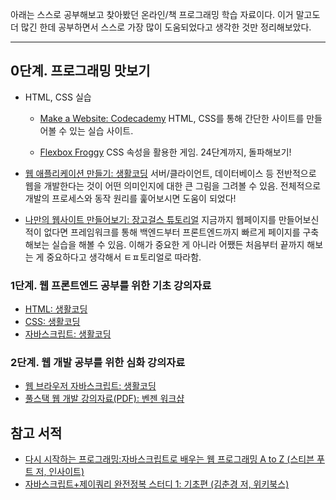 아래는 스스로 공부해보고 찾아봤던 온라인/책 프로그래밍 학습 자료이다. 이거 말고도 더 많긴 한데 공부하면서 스스로 가장 많이 도움되었다고 생각한 것만 정리해보았다.

* * *

## 0단계. 프로그래밍 맛보기

- HTML, CSS 실습

    - [Make a Website: Codecademy](https://www.codecademy.com/learn/make-a-website)
    HTML, CSS를 통해 간단한 사이트를 만들어볼 수 있는 실습 사이트.

    - [Flexbox Froggy](http://flexboxfroggy.com/#ko)
    CSS 속성을 활용한 게임. 24단계까지, 돌파해보기!

- [웹 애플리케이션 만들기: 생활코딩](https://opentutorials.org/course/1688)
서버/클라이언트, 데이터베이스 등 전반적으로 웹을 개발한다는 것이 어떤 의미인지에 대한 큰 그림을 그려볼 수 있음. 전체적으로 개발의 프로세스와 동작 원리를 훑어보시면 도움이 되었다!

- [나만의 웹사이트 만들어보기: 장고걸스 튜토리얼](https://tutorial.djangogirls.org/ko/)
지금까지 웹페이지를 만들어보신 적이 없다면 프레임워크를 통해 백엔드부터 프론트엔드까지 빠르게 페이지를 구축해보는 실습을 해볼 수 있음. 이해가 중요한 게 아니라 어쨌든 처음부터 끝까지 해보는 게 중요하다고 생각해서 ㅌㅍ토리얼로 따라함. 

### 1단계. 웹 프론트엔드 공부를 위한 기초 강의자료

- [HTML: 생활코딩](https://opentutorials.org/course/2039)
- [CSS: 생활코딩](https://opentutorials.org/course/2418)
- [자바스크립트: 생활코딩](https://opentutorials.org/course/743)

### 2단계. 웹 개발 공부를 위한 심화 강의자료

- [웹 브라우저 자바스크립트: 생활코딩](https://opentutorials.org/course/1375)
- [풀스택 웹 개발 강의자료(PDF): 벤젠 워크샵](https://drive.google.com/file/d/0B4iYMaVeOXBdZUNkZl93OWxad28/view)


## 참고 서적

- [다시 시작하는 프로그래밍:자바스크립트로 배우는 웹 프로그래밍 A to Z (스티븐 푸트 저, 인사이트)](http://www.aladin.co.kr/shop/wproduct.aspx?ItemId=66042337)
- [자바스크립트+제이쿼리 완전정복 스터디 1: 기초편 (김춘경 저, 위키북스)](http://www.aladin.co.kr/shop/wproduct.aspx?ItemId=68048964)